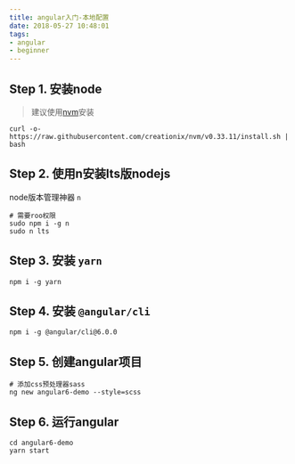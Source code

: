 ```yaml
---
title: angular入门-本地配置
date: 2018-05-27 10:48:01
tags:
- angular
- beginner
---
```


## Step 1. 安装node

> 建议使用[nvm](https://github.com/creationix/nvm#installation)安装

```shell
curl -o- https://raw.githubusercontent.com/creationix/nvm/v0.33.11/install.sh | bash
```

## Step 2. 使用n安装lts版nodejs

node版本管理神器 `n`

```shell
# 需要roo权限
sudo npm i -g n
sudo n lts
```

## Step 3. 安装 `yarn`

```shell
npm i -g yarn
```

## Step 4. 安装 `@angular/cli`

```shell
npm i -g @angular/cli@6.0.0
```

## Step 5. 创建angular项目

```shell
# 添加css预处理器sass
ng new angular6-demo --style=scss
```

## Step 6. 运行angular

```shell
cd angular6-demo
yarn start
```

